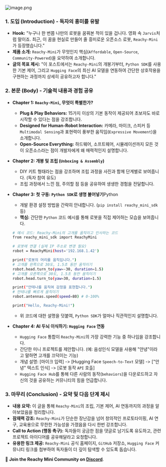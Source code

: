 ![image.png](attachment:abfc9d9e-23e0-4d9c-a886-0d6d3c408732:image.png)

### **1. 도입 (Introduction) - 독자의 흥미를 유발**

- **Hook:** "누구나 한 번쯤 나만의 로봇을 꿈꿔본 적이 있을 겁니다. 영화 속 `Jarvis`처럼 말이죠. 최근, 이 꿈을 현실로 만들어 줄 흥미로운 오픈소스 로봇, `Reachy-Mini`가 등장했습니다."
- **제품 소개:** `Reachy-Mini`가 무엇인지 핵심(`Affordable`, `Open-Source`, `Community-Powered`)을 요약하여 소개합니다.
- **글의 목표 제시:** "이 포스트에서는 `Reachy-Mini`의 개봉기부터, `Python SDK`를 사용한 기본 제어, 그리고 `Hugging Face`의 최신 AI 모델을 연동하여 간단한 상호작용을 구현하는 과정까지 상세히 공유하고자 합니다."

### **2. 본문 (Body) - 기술적 내용과 경험 공유**

- **Chapter 1: `Reachy-Mini`, 무엇이 특별한가?**
    - **Plug & Play Behaviors:** 15가지 이상의 기본 동작이 제공되어 초보자도 바로 시작할 수 있다는 점을 강조합니다.
    - **Designed for Human-Robot Interaction:** 카메라, 마이크, 스피커 등 `Multimodal Sensing`과 표현력이 풍부한 움직임(`Expressive Movement`)을 소개합니다.
    - **Open-Source Everything:** 하드웨어, 소프트웨어, 시뮬레이션까지 모든 것이 오픈소스라는 점이 개발자에게 왜 매력적인지 설명합니다.
- **Chapter 2: 개봉 및 조립 (`Unboxing & Assembly`)**
    - DIY 키트 형태라는 점을 강조하며 조립 과정을 사진과 함께 단계별로 보여줍니다. (독자 참여 유도)
    - 조립 과정에서 느낀 점, 주의할 점 등을 공유하여 생생한 경험을 전달합니다.
- **Chapter 3: 첫 구동: `Python SDK`로 생명 불어넣기**Python
    - 개발 환경 설정 방법을 간략히 안내합니다. (`pip install reachy_mini_sdk` 등)
    - **핵심:** 간단한 `Python` 코드 예시를 통해 로봇을 직접 제어하는 모습을 보여줍니다.
    
    ```bash
    # 예시 코드: Reachy-Mini의 고개를 움직이고 인사하는 코드
    from reachy_mini_sdk import ReachyMini
    
    # 로봇에 연결 (실제 IP 주소로 변경 필요)
    robot = ReachyMini(host='192.168.1.42')
    
    print("로봇의 머리를 움직입니다.")
    # 고개를 왼쪽으로 30도, 1.5초 동안 움직이기
    robot.head.turn_to(yaw=-30, duration=1.5)
    # 고개를 오른쪽으로 30도, 1.5초 동안 움직이기
    robot.head.turn_to(yaw=30, duration=1.5)
    
    print("안테나를 움직여 감정을 표현합니다.")
    # 안테나를 빠르게 움직이기
    robot.antennas.speed(speed=80) # 0-100%
    
    print("Hello, Reachy-Mini!")
    ```
    
    - 위 코드에 대한 설명을 덧붙여, `Python SDK`가 얼마나 직관적인지 설명합니다.
- **Chapter 4: AI 두뇌 이식하기: `Hugging Face` 연동**
    - `Hugging Face` 통합이 `Reachy-Mini`의 가장 강력한 기능 중 하나임을 강조합니다.
    - 간단한 미니 프로젝트를 제안합니다. (예: 음성인식 모델을 사용해 "안녕"이라고 말하면 고개를 끄덕이는 기능)
    - 개념 설명: [마이크 입력] -> [Hugging Face `Speech-to-Text` 모델] -> ["안녕" 텍스트 인식] -> [로봇 동작 `API` 호출]
    - `Hugging Face Hub`를 통해 다른 사람의 동작(`behaviors`)을 다운로드하고 자신의 것을 공유하는 커뮤니티의 힘을 언급합니다.

### **3. 마무리 (Conclusion) - 요약 및 다음 단계 제시**

- **내용 요약:** 이 글을 통해 `Reachy-Mini`의 조립, 기본 제어, AI 연동까지의 과정을 알아보았음을 정리합니다.
- **잠재력 강조:** `Reachy-Mini`가 단순한 장난감을 넘어 창의적인 프로토타이핑, AI 연구, 교육용으로 무한한 가능성을 가졌음을 다시 한번 강조합니다.
- **Call to Action (행동 촉구):** 독자들이 궁금한 점을 댓글로 남기도록 유도하고, 관련 프로젝트 아이디어를 공유해달라고 요청합니다.
- **유용한 링크 제공:** `Reachy-Mini` 공식 홈페이지, `GitHub` 저장소, `Hugging Face` 커뮤니티 링크를 첨부하여 독자들이 더 깊이 탐색할 수 있도록 돕습니다.

🤗 **Join the Reachy Mini Community on [Discord](https://discord.gg/HDrGY9eJHt)**.